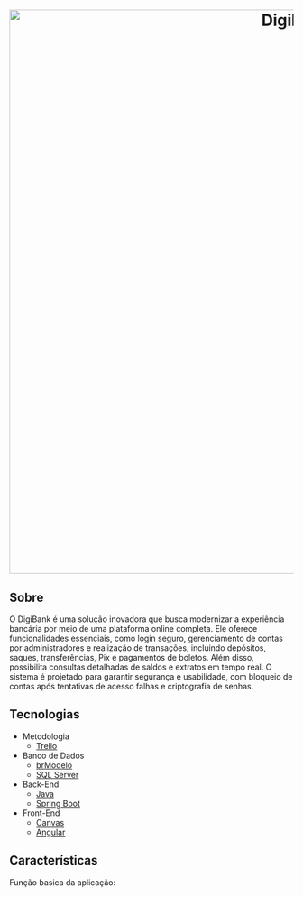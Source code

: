 <h1 align="center">
  <img width="1000" alt="DigiBank" src="https://github.com/user-attachments/assets/297094d0-db1a-4651-9df7-230e92e8736e">
  </br>
</h1>

## Sobre
O DigiBank é uma solução inovadora que busca modernizar a experiência bancária por meio de uma plataforma online completa. Ele oferece funcionalidades essenciais, como login seguro, gerenciamento de contas por administradores e realização de transações, incluindo depósitos, saques, transferências, Pix e pagamentos de boletos. Além disso, possibilita consultas detalhadas de saldos e extratos em tempo real. O sistema é projetado para garantir segurança e usabilidade, com bloqueio de contas após tentativas de acesso falhas e criptografia de senhas.

## Tecnologias
- Metodologia
    - [Trello]()
- Banco de Dados
    - [brModelo]()
    - [SQL Server](https://learn.microsoft.com/pt-br/shows/azure-developers/what-is-sql-server-sql-tips-for-developers-0101)
- Back-End
    - [Java](https://www.java.com/pt-BR/)
    - [Spring Boot](https://spring.io/projects/spring-boot)
- Front-End
    - [Canvas]()
    - [Angular](https://angular.dev/)

## Características 	
Função basica da aplicação:

